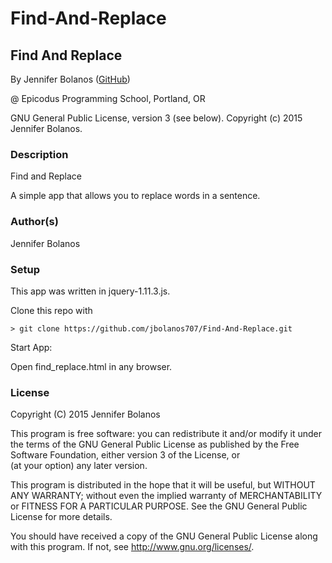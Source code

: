 # Find-And-Replace

## Find And Replace

<a href="APP LINK IF APPLICABLE" target="#"><APP LINK NAME></a>

By Jennifer Bolanos (<a href=https://github.com/jbolanos707/Band_Tracker.git target="#">GitHub</a>)

@ Epicodus Programming School, Portland, OR

GNU General Public License, version 3 (see below). Copyright (c) 2015 Jennifer Bolanos.

### Description

Find and Replace

A simple app that allows you to replace words in a sentence.

### Author(s)

Jennifer Bolanos

### Setup

This app was written in jquery-1.11.3.js.

Clone this repo with
```console
> git clone https://github.com/jbolanos707/Find-And-Replace.git
```

Start App:

Open find_replace.html in any browser.

### License ###
Copyright  (C)  2015  Jennifer Bolanos

This program is free software: you can redistribute it and/or modify
it under the terms of the GNU General Public License as published by
the Free Software Foundation, either version 3 of the License, or    
(at your option) any later version.

This program is distributed in the hope that it will be useful,
but WITHOUT ANY WARRANTY; without even the implied warranty of
MERCHANTABILITY or FITNESS FOR A PARTICULAR PURPOSE.  See the
GNU General Public License for more details.

You should have received a copy of the GNU General Public License
along with this program.  If not, see <http://www.gnu.org/licenses/>.
